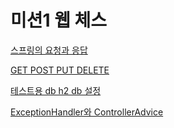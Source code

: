 # 미션1 웹 체스

[스프링의 요청과 응답](https://github.com/soominsohn/woowacourse-record/blob/7aac3b7c919192f20de1c31f0d7552ec757b7cab/level2/mission1-jwpchess/%EC%8A%A4%ED%94%84%EB%A7%81%EC%9D%98%20%EC%9A%94%EC%B2%AD%EA%B3%BC%20%EC%9D%91%EB%8B%B5.md)

[GET POST PUT DELETE](https://github.com/soominsohn/woowacourse-record/blob/7aac3b7c919192f20de1c31f0d7552ec757b7cab/level2/mission1-jwpchess/GET%20POST%20PUT%20DELETE.md)

[테스트용 db h2 db 설정](https://github.com/soominsohn/woowacourse-record/blob/7aac3b7c919192f20de1c31f0d7552ec757b7cab/level2/mission1-jwpchess/%ED%85%8C%EC%8A%A4%ED%8A%B8%EC%9A%A9%20db%20h2%20db%EC%84%A4%EC%A0%95.md)  

[ExceptionHandler와 ControllerAdvice](https://github.com/soominsohn/woowacourse-record/blob/7aac3b7c919192f20de1c31f0d7552ec757b7cab/level2/mission1-jwpchess/ExceptionHandler%EC%99%80%20ControllerAdvice.md)  
